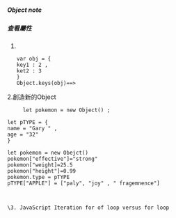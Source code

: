 
##### Object note 


##### 查看屬性
1.   
```Object.keys(obj) 
   var obj = {
   key1 : 2 , 
   ket2 : 3  
   }
   Object.keys(obj)==> 
```
2.創造新的Object
``` 
     let pokemon = new Object() ; 
```
    let pTYPE = {
    name = "Gary " , 
    age = "32"
    }
    
    let pokemon = new Obejct() 
    pokemon["effective"]="strong"
    pokemon["weight]=25.5
    pokemon["height"]=0.99
    pokemon.type = pTYPE 
    pTYPE["APPLE"] = ["paly", "joy" , " fragemnence"]
```


\3. JavaScript Iteration for of loop versus for loop
    
